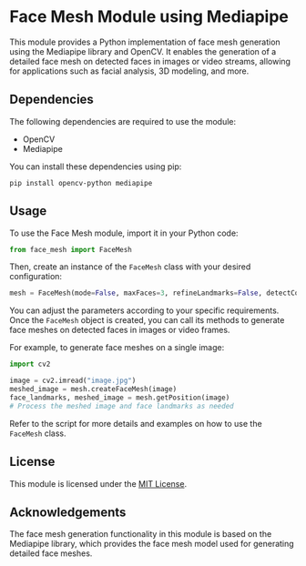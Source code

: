 # Face Mesh Module using Mediapipe

This module provides a Python implementation of face mesh generation using the Mediapipe library and OpenCV. It enables the generation of a detailed face mesh on detected faces in images or video streams, allowing for applications such as facial analysis, 3D modeling, and more.

## Dependencies

The following dependencies are required to use the module:

- OpenCV
- Mediapipe

You can install these dependencies using pip:

```shell
pip install opencv-python mediapipe
```

## Usage

To use the Face Mesh module, import it in your Python code:

```python
from face_mesh import FaceMesh
```

Then, create an instance of the `FaceMesh` class with your desired configuration:

```python
mesh = FaceMesh(mode=False, maxFaces=3, refineLandmarks=False, detectConf=0.5, trackConf=0.5)
```

You can adjust the parameters according to your specific requirements. Once the `FaceMesh` object is created, you can call its methods to generate face meshes on detected faces in images or video frames.

For example, to generate face meshes on a single image:

```python
import cv2

image = cv2.imread("image.jpg")
meshed_image = mesh.createFaceMesh(image)
face_landmarks, meshed_image = mesh.getPosition(image)
# Process the meshed image and face landmarks as needed
```

Refer to the script for more details and examples on how to use the `FaceMesh` class.

## License

This module is licensed under the [MIT License](LICENSE).

## Acknowledgements

The face mesh generation functionality in this module is based on the Mediapipe library, which provides the face mesh model used for generating detailed face meshes.
